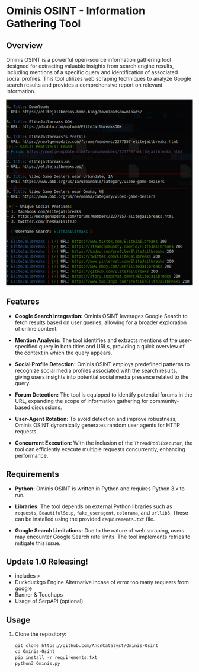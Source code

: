 # Ominis OSINT - Information Gathering Tool

## Overview

Ominis OSINT is a powerful open-source information gathering tool designed for extracting valuable insights from search engine results, including mentions of a specific query and identification of associated social profiles. This tool utilizes web scraping techniques to analyze Google search results and provides a comprehensive report on relevant information.

<img src="img/screenshot.png" alt="Ominis Osint Project - screenshot" height="500" width="550"/>

## Features

- **Google Search Integration:** Ominis OSINT leverages Google Search to fetch results based on user queries, allowing for a broader exploration of online content.

- **Mention Analysis:** The tool identifies and extracts mentions of the user-specified query in both titles and URLs, providing a quick overview of the context in which the query appears.

- **Social Profile Detection:** Ominis OSINT employs predefined patterns to recognize social media profiles associated with the search results, giving users insights into potential social media presence related to the query.

- **Forum Detection:** The tool is equipped to identify potential forums in the URL, expanding the scope of information gathering for community-based discussions.

- **User-Agent Rotation:** To avoid detection and improve robustness, Ominis OSINT dynamically generates random user agents for HTTP requests.

- **Concurrent Execution:** With the inclusion of the `ThreadPoolExecutor`, the tool can efficiently execute multiple requests concurrently, enhancing performance.

## Requirements

- **Python:** Ominis OSINT is written in Python and requires Python 3.x to run.

- **Libraries:** The tool depends on external Python libraries such as `requests`, `BeautifulSoup`, `fake_useragent`, `colorama`, and `urllib3`. These can be installed using the provided `requirements.txt` file.

- **Google Search Limitations:** Due to the nature of web scraping, users may encounter Google Search rate limits. The tool implements retries to mitigate this issue.

## **Update 1.0 Releasing!**
- includes >
- Duckduckgo Engine Alternative incase of error too many requests from google
- Banner & Touchups
- Usage of SerpAPI (optional)

## Usage

1. Clone the repository:

   ```
   git clone https://github.com/AnonCatalyst/Ominis-Osint
   cd Ominis-Osint
   pip install -r requirements.txt
   python3 Ominis.py
   ```
